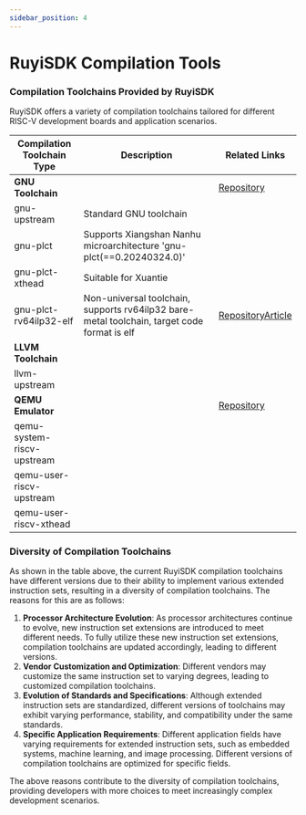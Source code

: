 ```yaml
---
sidebar_position: 4
---
```


# RuyiSDK Compilation Tools

### Compilation Toolchains Provided by RuyiSDK

RuyiSDK offers a variety of compilation toolchains tailored for different RISC-V development boards and application scenarios.

| Compilation Toolchain Type             | Description                                                          | Related Links                                                                                                                  |
| -------------------------------------- | ------------------------------------------------------------------- | ----------------------------------------------------------------------------------------------------------------------------- |
| **GNU Toolchain**                      |                                                                     | [Repository](https://github.com/RuyiSDK/riscv-gnu-toolchain)                                                                  |
| gnu-upstream                          | Standard GNU toolchain                                              |                                                                                                                               |
| gnu-plct                              | Supports Xiangshan Nanhu microarchitecture 'gnu-plct(==0.20240324.0)'|                                                                                                                               |
| gnu-plct-xthead                       | Suitable for Xuantie                                                |                                                                                                                               |
| gnu-plct-rv64ilp32-elf                | Non-universal toolchain, supports rv64ilp32 bare-metal toolchain, target code format is elf | [Repository](https://github.com/RuyiSDK/riscv-gnu-toolchain-rv64ilp32)[Article](https://mp.weixin.qq.com/s/argIGP4_rUKDm9IRIB-YTg) |
| **LLVM Toolchain**                     |                                                                     |                                                                                                                               |
| llvm-upstream                         |                                                                     |                                                                                                                               |
| **QEMU Emulator**                      |                                                                     | [Repository](https://github.com/ruyisdk/qemu)                                                                                 |
| qemu-system-riscv-upstream            |                                                                     |                                                                                                                               |
| qemu-user-riscv-upstream              |                                                                     |                                                                                                                               |
| qemu-user-riscv-xthead                |                                                                     |                                                                                                                               |

### Diversity of Compilation Toolchains

As shown in the table above, the current RuyiSDK compilation toolchains have different versions due to their ability to implement various extended instruction sets, resulting in a diversity of compilation toolchains. The reasons for this are as follows:

1. **Processor Architecture Evolution**: As processor architectures continue to evolve, new instruction set extensions are introduced to meet different needs. To fully utilize these new instruction set extensions, compilation toolchains are updated accordingly, leading to different versions.
2. **Vendor Customization and Optimization**: Different vendors may customize the same instruction set to varying degrees, leading to customized compilation toolchains.
3. **Evolution of Standards and Specifications**: Although extended instruction sets are standardized, different versions of toolchains may exhibit varying performance, stability, and compatibility under the same standards.
4. **Specific Application Requirements**: Different application fields have varying requirements for extended instruction sets, such as embedded systems, machine learning, and image processing. Different versions of compilation toolchains are optimized for specific fields.

The above reasons contribute to the diversity of compilation toolchains, providing developers with more choices to meet increasingly complex development scenarios.